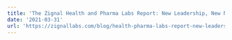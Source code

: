 ```yaml
---
title: 'The Zignal Health and Pharma Labs Report: New Leadership, New Narratives'
date: '2021-03-31'
url: 'https://zignallabs.com/blog/health-pharma-labs-report-new-leadership-new-narratives/?utm_source=marketing&utm_medium=new-leadership-narratives&utm_content=labs-report&utm_campaign=blog-tracking-urls'
---
```

